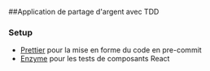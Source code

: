 ##Application de partage d'argent avec TDD



### Setup

- [Prettier](https://github.com/prettier/prettier) pour la mise en forme du code en pre-commit
- [Enzyme](https://airbnb.io/enzyme/) pour les tests de composants React
